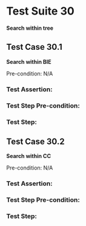 # Test Suite 30

**Search within tree**


## Test Case 30.1

**Search within BIE**

Pre-condition: N/A


### Test Assertion:



### Test Step Pre-condition:



### Test Step:

## Test Case 30.2

**Search within CC**

Pre-condition: N/A


### Test Assertion:



### Test Step Pre-condition:



### Test Step: